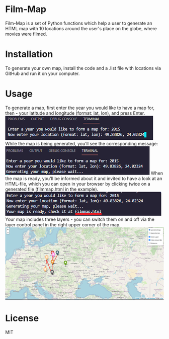 # Film-Map
Film-Map is a set of Python functions which help a user to generate an HTML map with 10 locations around the user's place on the globe, where movies were filmed.
# Installation
To generate your own map, install the code and a .list file with locations via GitHub and run it on your computer.
# Usage
To generate a map, first enter the year you would like to have a map for, then - your latitude and longitude (format: lat, lon), and press Enter.
![text](screen1.png?raw=true"text")
While the map is being generated, you'll see the corresponding message:
![text](screen2.png?raw=true"text")
When the map is ready, you'll be informed about it and invited to have a look at an HTML-file, which you can open in your browser by clicking twice on a generated file (filmmap.html in the example).
![text](screen3.png?raw=true"text")
Your map includes three layers - you can switch them on and off via the layer control panel in the right upper corner of the map.
![text](screen4.png?raw=true"text")
# License
MIT
